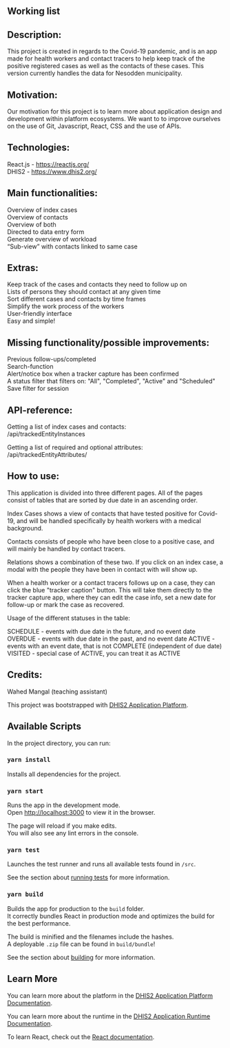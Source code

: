 ## Working list 

## Description: 
This project is created in regards to the Covid-19 pandemic, and is an app made for health workers and contact tracers to help keep track of the positive registered cases as well as the contacts of these cases. This version currently handles the data for Nesodden municipality. 

## Motivation: 
Our motivation for this project is to learn more about application design and development within platform ecosystems.
We want to to improve ourselves on the use of Git, Javascript, React, CSS and the use of APIs. 

## Technologies: 
React.js - https://reactjs.org/  
DHIS2 - https://www.dhis2.org/

## Main functionalities:  
Overview of index cases  
Overview of contacts  
Overview of both  
Directed to data entry form   
Generate overview of workload  
“Sub-view” with contacts linked to same case  

## Extras: 
Keep track of the cases and contacts they need to follow up on  
Lists of persons they should contact at any given time  
Sort different cases and contacts by time frames  
Simplify the work process of the workers  
User-friendly interface  
Easy and simple!   

## Missing functionality/possible improvements: 
Previous follow-ups/completed  
Search-function  
Alert/notice box when a tracker capture has been confirmed  
A status filter that filters on: "All", "Completed", "Active" and "Scheduled"  
Save filter for session  

## API-reference: 
Getting a list of index cases and contacts:  
/api/trackedEntityInstances

Getting a list of required and optional attributes:  
/api/trackedEntityAttributes/

## How to use: 
This application is divided into three different pages. All of the pages consist of tables that are sorted by due date in an ascending order.

Index Cases shows a view of contacts that have tested positive for Covid-19, and will be handled specifically by health workers with a medical background.  

Contacts consists of people who have been close to a positive case, and will mainly be handled by contact tracers.  

Relations shows a combination of these two. If you click on an index case, a modal with the people they have been in contact with will show up.  

When a health worker or a contact tracers follows up on a case, they can click the blue "tracker caption" button. This will take them directly to the tracker capture app, where they can edit the case info, set a new date for follow-up or mark the case as recovered. 

Usage of the different statuses in the table:

SCHEDULE - events with due date in the future, and no event date
OVERDUE - events with due date in the past, and no event date
ACTIVE - events with an event date, that is not COMPLETE (independent of due date)
VISITED - special case of ACTIVE, you can treat it as ACTIVE

## Credits: 
Wahed Mangal (teaching assistant)

This project was bootstrapped with [DHIS2 Application Platform](https://github.com/dhis2/app-platform).

## Available Scripts

In the project directory, you can run:

### `yarn install`

Installs all dependencies for the project. 

### `yarn start`

Runs the app in the development mode.<br />
Open [http://localhost:3000](http://localhost:3000) to view it in the browser.

The page will reload if you make edits.<br />
You will also see any lint errors in the console.

### `yarn test`

Launches the test runner and runs all available tests found in `/src`.<br />

See the section about [running tests](https://platform.dhis2.nu/#/scripts/test) for more information.

### `yarn build`

Builds the app for production to the `build` folder.<br />
It correctly bundles React in production mode and optimizes the build for the best performance.

The build is minified and the filenames include the hashes.<br />
A deployable `.zip` file can be found in `build/bundle`!

See the section about [building](https://platform.dhis2.nu/#/scripts/build) for more information.

## Learn More

You can learn more about the platform in the [DHIS2 Application Platform Documentation](https://platform.dhis2.nu/).

You can learn more about the runtime in the [DHIS2 Application Runtime Documentation](https://runtime.dhis2.nu/).

To learn React, check out the [React documentation](https://reactjs.org/).
